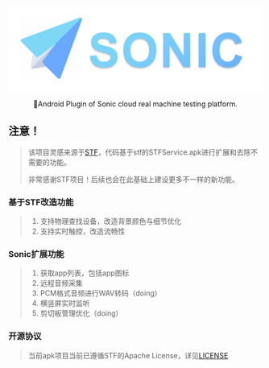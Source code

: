 <p align="center">
  <img src="https://raw.githubusercontent.com/SonicCloudOrg/sonic-server/main/logo.png">
</p>
<p align="center">🎉Android Plugin of Sonic cloud real machine testing platform.</p>

## 注意！
> 该项目灵感来源于[STF](https://github.com/DeviceFarmer/STFService.apk)，代码基于stf的STFService.apk进行扩展和去除不需要的功能。
>
> 非常感谢STF项目！后续也会在此基础上建设更多不一样的新功能。

### 基于STF改造功能
> 1. 支持物理查找设备，改造背景颜色与细节优化
> 2. 支持实时触控，改造流畅性

### Sonic扩展功能
> 1. 获取app列表，包括app图标
> 2. 远程音频采集
> 3. PCM格式音频进行WAV转码（doing）
> 4. 横竖屏实时监听
> 5. 剪切板管理优化（doing）

### 开源协议

> 当前apk项目当前已遵循STF的Apache License，详见[LICENSE](LICENSE)
